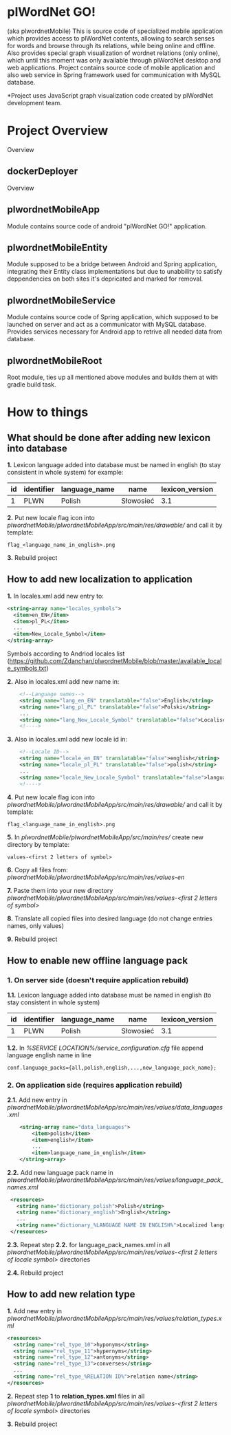# plWordNet GO!
(aka plwordnetMobile) This is source code of specialized mobile application which provides access to plWordNet contents, allowing to search senses for words and browse through its relations, while being online and offline. Also provides special graph visualization of wordnet relations (only online), which until this moment was only available through plWordNet desktop and web applications. Project contains source code of mobile application and also web service in Spring framework used for communication with MySQL database. 

*Project uses JavaScript graph visualization code created by plWordNet development team.

# Project Overview
Overview

## dockerDeployer
Overview

## plwordnetMobileApp
Module contains source code of android "plWordNet GO!" application.

## plwordnetMobileEntity
Module supposed to be a bridge between Android and Spring application, integrating their Entity class implementations but due to unabbility to satisfy deppendencies on both sites it's depricated and marked for removal.

## plwordnetMobileService
Module contains source code of Spring application, which supposed to be launched on server and act as a communicator with MySQL database. Provides services necessary for Android app to retrive all needed data from database.

## plwordnetMobileRoot
Root module, ties up all mentioned above modules and builds them at with gradle build task.


# How to things
## What should be done after adding new lexicon into database

**1.** Lexicon language added into database must be named in english (to stay consistent in whole system) for example:

id | identifier | language_name | name | lexicon_version
------------ | ------------- | ------------- | ------------- | -------------
1 | PLWN | Polish | Słowosieć | 3.1

**2.** Put new locale flag icon into *plwordnetMobile/plwordnetMobileApp/src/main/res/drawable/* and call it by template:
```
flag_<language_name_in_english>.png
```

**3.** Rebuild project

## How to add new localization to application
**1.** In locales.xml add new entry to:
```xml 
<string-array name="locales_symbols">
  <item>en_EN</item>
  <item>pl_PL</item>
  ...
  <item>New_Locale_Symbol</item>
</string-array>
```
    
Symbols according to Andriod locales list (https://github.com/Zdanchan/plwordnetMobile/blob/master/available_locale_symbols.txt)

**2.** Also in locales.xml add new name in:
```xml 
    <!--Language names-->
    <string name="lang_en_EN" translatable="false">English</string>
    <string name="lang_pl_PL" translatable="false">Polski</string>
    ...
    <string name="lang_New_Locale_Symbol" translatable="false">Localised language name</string>
    <!---->
```

**3.** Also in locales.xml add new locale id in:
```xml 
    <!--Locale ID-->
    <string name="locale_en_EN" translatable="false">english</string>
    <string name="locale_pl_PL" translatable="false">polish</string>
    ...
    <string name="locale_New_Locale_Symbol" translatable="false">language_name_in_english</string>
    <!---->
```

**4.** Put new locale flag icon into *plwordnetMobile/plwordnetMobileApp/src/main/res/drawable/* and call it by template:
```
flag_<language_name_in_english>.png
```

**5.** In *plwordnetMobile/plwordnetMobileApp/src/main/res/* create new directory by template:
```
values-<first 2 letters of symbol>
```

**6.** Copy all files from: *plwordnetMobile/plwordnetMobileApp/src/main/res/values-en*

**7.** Paste them into your new directory *plwordnetMobile/plwordnetMobileApp/src/main/res/values-<first 2 letters of symbol>*

**8.** Translate all copied files into desired language (do not change entries names, only values)

**9.** Rebuild project

## How to enable new offline language pack

### 1. On server side (doesn't require application rebuild)

  **1.1.** Lexicon language added into database must be named in english (to stay consistent in whole system)
  
  id | identifier | language_name | name | lexicon_version
  ------------ | ------------- | ------------- | ------------- | -------------
  1 | PLWN | Polish | Słowosieć | 3.1
  
  **1.2.** In *%SERVICE LOCATION%/service_configuration.cfg* file append language english name in line
  
```
conf.language_packs={all,polish,english,...,new_language_pack_name};
```

### 2. On application side (requires application rebuild)
  **2.1.** Add new entry in *plwordnetMobile/plwordnetMobileApp/src/main/res/values/data_languages.xml*

```xml
    <string-array name="data_languages">
        <item>polish</item>
        <item>english</item>
        ...
        <item>language_name_in_english</item>
    </string-array>
```

  **2.2.** Add new language pack name in *plwordnetMobile/plwordnetMobileApp/src/main/res/values/language_pack_names.xml*
  
 ```xml
  <resources>
    <string name="dictionary_polish">Polish</string>
    <string name="dictionary_english">English</string>
    ...
    <string name="dictionary_%LANGUAGE NAME IN ENGLISH%">Localized language name</string>
  </resources>
 ```

  **2.3.** Repeat step **2.2.** for language_pack_names.xml in all *plwordnetMobile/plwordnetMobileApp/src/main/res/values-<first 2 letters of locale symbol>* directories

  **2.4.** Rebuild project

## How to add new relation type
**1.** Add new entry in *plwordnetMobile/plwordnetMobileApp/src/main/res/values/relation_types.xml*
```xml
<resources>
  <string name="rel_type_10">hyponyms</string>
  <string name="rel_type_11">hypernyms</string>
  <string name="rel_type_12">antonyms</string>
  <string name="rel_type_13">converses</string>
  ...
  <string name="rel_type_%RELATION ID%">relation name</string>
</resources>
```

**2.** Repeat step **1** to **relation_types.xml** files in all *plwordnetMobile/plwordnetMobileApp/src/main/res/values-<first 2 letters of locale symbol>* directories

**3.** Rebuild project
